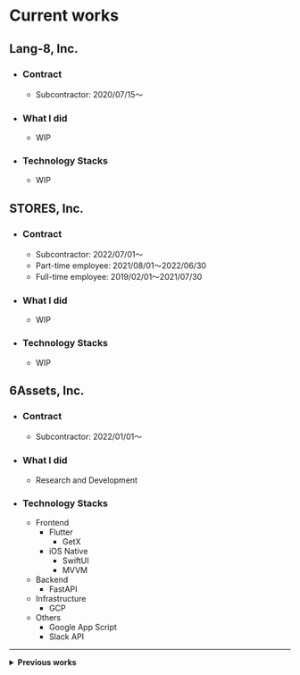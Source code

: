 # Current works

## **Lang-8, Inc.**

- ### **Contract**

  - Subcontractor: 2020/07/15〜

- ### What I did

  - WIP

- ### Technology Stacks

  - WIP

## **STORES, Inc.**

- ### Contract

  - Subcontractor: 2022/07/01〜
  - Part-time employee: 2021/08/01〜2022/06/30
  - Full-time employee: 2019/02/01〜2021/07/30

- ### What I did

  - WIP

- ### Technology Stacks

  - WIP

## **6Assets, Inc.**

- ### Contract

  - Subcontractor: 2022/01/01〜

- ### What I did

  - Research and Development

- ### Technology Stacks

  - Frontend
    - Flutter
      - GetX
    - iOS Native
      - SwiftUI
      - MVVM
  - Backend
    - FastAPI
  - Infrastructure
    - GCP
  - Others
    - Google App Script
    - Slack API

---

<details>
  <summary><strong>Previous works</strong></summary>

  <br>

  ## **airRoom Technologies, Inc.**

  - ### Contract

    - Subcontractor: 2022/05/01〜2022/11/30

  - ### What I did

    - Replacement of payment related modules

  - ### Technology Stacks

    - Frontend
      - React
    - Backend
      - Ruby on Rails
    - Infrastructure
      - AWS

  ## **SOELU, Inc.**

  - ### Contract

    - Full-time employee: 2016/09/01〜2019/01/31
    - Subcontractor: 2016/05/15〜2016/08/31

  - ### What I did

    - WIP

  - ### Technology Stacks

    - WIP

  ## **YAZ CO.,LTD.**

  - ### Contract

    - Full-time employee: 2015/04/01〜2016/08/31

  - ### What I did

    - We have created a variety of products.
    - 3 iOS apps
      - Inventory management
      - Projection Mapping
      - Karaoke operation
    - 2 Android apps
      - Forced interruption alarm
      - Operation of Pepper (Softbank's robot)
    - System for remote work using a tabletop robot
      - 1 desktop app for Windows
      - 1 driver for BLE module
      - 1 backend system for desktop robot control

  - ### Technology Stacks

    - iOS
      - Swift
      - Objective-C
      - OpenGL ES 2.0
    - Android
      - Java
      - Kotlin
    - Windows
      - Java
      - C#
      - C++

</details>